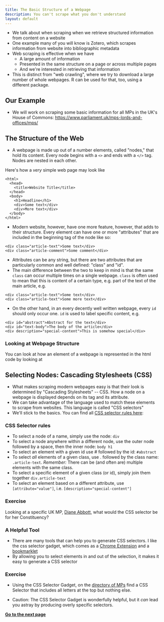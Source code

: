 ```yaml
---
title: The Basic Structure of a Webpage
description: You can't scrape what you don't understand
layout: default
---
```

* We talk about when scraping when we retrieve structured information from content on a website
* One example many of you will know is Zotero, which scrapes information from website into bibliographic metadata
* Web scraping is effective when we have
   * A large amount of information
   * Presented in the same structure on a page or across multiple pages
   * And we're interested in retrieving that information
* This is distinct from "web crawling", where we try to download a large number of whole webpages. R can be used for that, too, using a different package.

## Our Example
* We will work on scraping some basic information for all MPs in the UK's House of Commons:
https://www.parliament.uk/mps-lords-and-offices/mps/

## The Structure of the Web
* A webpage is made up out of a number elements, called "nodes," that hold its content. Every node begins with a `<>` and ends with a `</>` tag. Nodes are nested in each other.

Here's how a *very* simple web page may look like

```
<html>
  <head>
    <title>Website Title</title>
  </head>
  <body>
    <h1>Headline</h1>
    <div>Some text</div>
    <div>More text</div>
  </body>
</html>
```

* Modern website, however, have one more feature, however, that adds to their structure. Every element can have one or more "attributes" that are included in the beginning tag of the node like so:

```
<div class="article-text">Some text</div>
<div class="article-comment">Some comment</div>
```

* Attributes can be any string, but there are two attributes that are particularly common and well defined: "class" and "id".
* The main difference between the two to keep in mind is that the same `class` can occur multiple times on a single webpage. `class` is often used to mean that this is content of a certain type, e.g. part of the text of the main article, e.g.

```
<div class="article-text">Some text</div>
<div class="article-text">Some more text</div>
```

* On the other hand, in an every decently well written webpage, every `id` should only occur one. `id` is used to label specific content, e.g.

```
<div id="abstract">Abstract for the text</div>
<div id="text-body">The body of the article</div>
<div description="special-content">This is somehow special</div>
```

### Looking at Webpage Structure
You can look at how an element of a webpage is represented in the html code by looking at

## Selecting Nodes: Cascading Stylesheets (CSS)

* What makes scraping modern webpages easy is that their look is determined by "Cascading Stylesheets" -- CSS. How a node on a webpage is displayed depends on its tag and its attribute.
* We can take advantage of the language used to match these elements to scrape from websites. This language is called "CSS selectors"
* We'll stick to the basics. You can find all [CSS selector rules here](https://www.w3schools.com/cssref/css_selectors.asp):

### CSS Selector rules
* To select a node of a name, simply use the node: `div`
* To select a node anywhere within a different node, use the outer node followed by a space, then the inner node: `body h1`
* To select an element with a given id use # followed by the id: `#abstract`
* To select *all* elements of a given class, use . followed by the class name: `.article-text`. *Remember:* There can be (and often are) multiple elements with the same class.
* To select a specific element of a given class (or id), simply join them together `div.article-text`
* To select an element based on a different attribute, use `[attribute="value"]`, i.e. `[description="special-content"]`

### Exercise
Looking at a specific UK MP, [Diane Abbott](https://www.parliament.uk/biographies/commons/ms-diane-abbott/172), what would the CSS selector be for her Constituency?

### A Helpful Tool
* There are many tools that can help you to generate CSS selectors. I like the css selector gadget, which comes as a [Chrome Extension](https://chrome.google.com/webstore/detail/selectorgadget/mhjhnkcfbdhnjickkkdbjoemdmbfginb?hl=en) and a [bookmarklet](https://selectorgadget.com/)
* By allowing you to select elements in and out of the selection, it makes it easy to generate a CSS selector

### Exercise
* Using the CSS Selector Gadget, on the [directory of MPs](https://www.parliament.uk/mps-lords-and-offices/mps/) find a CSS Selector that includes all letters at the top but nothing else.

* Caution: The CSS Selector Gadget is wonderfully helpful, but it *can* lead you astray by producing overly specific selectors.

**[Go to the next page](first-steps-r)**
